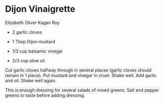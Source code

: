 # Dijon Vinaigrette

Elizabeth Oliver
Kagan Roy

- 2 garlic cloves
- 1 Tbsp Dijon mustard

- 1/3 cup balsamic vinegar
- 2/3 cup olive oil

Cut garlic cloves halfway through in several places (garlic cloves should remain in 1 piece). Put mustard and vinegar in cruet. Shake well. Add garlic and oil. Shake well again.

This is enough dressing for several salads of mixed greens. Salt and pepper greens to taste before adding dressing.